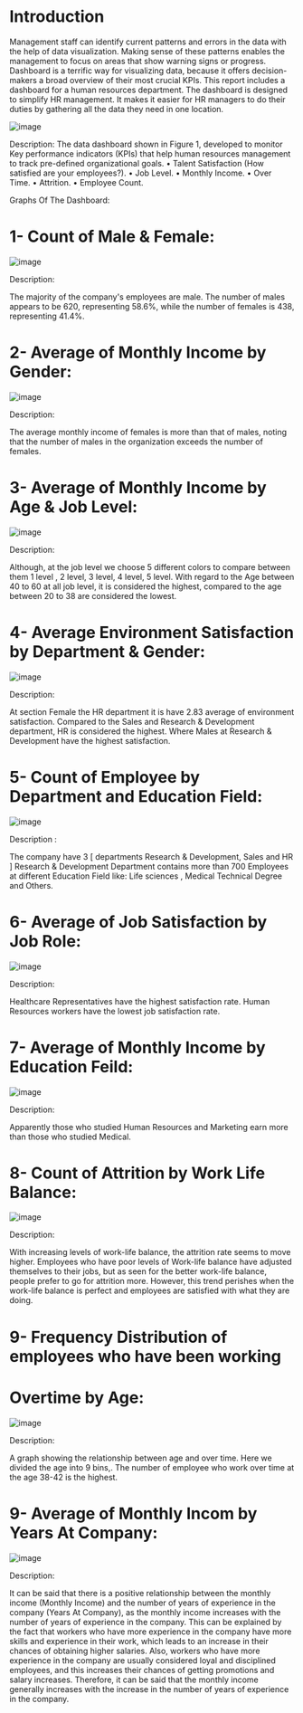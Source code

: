 # Introduction
Management staff can identify current patterns and errors in the data with the help of data visualization. 
Making sense of these patterns enables the management to focus on areas that show warning signs or progress.
Dashboard is a terrific way for visualizing data, because it offers decision-makers a broad overview of their most crucial KPIs. This report
includes a dashboard for a human resources department. The dashboard is designed to simplify HR management.
It makes it easier for HR managers to do their duties by gathering all the data they need in one location.

![image](https://github.com/Aeshah20/Power-BI-/assets/116434155/67598dd9-6649-4fe4-9b54-63c8fdc27301)

Description:
The data dashboard shown in Figure 1, developed to monitor Key performance indicators (KPIs) that help human resources management to track pre-defined organizational goals.
•	Talent Satisfaction (How satisfied are your employees?).
•	Job Level.
•	Monthly Income.
•	Over Time.
•	Attrition.
•	Employee Count.

Graphs Of The Dashboard:

# 1- Count of Male & Female: 
![image](https://github.com/Aeshah20/Power-BI-/assets/116434155/6cc78316-14c4-4aba-a8f0-88aaf0916849)

Description:

The majority of the company's employees are male. The number of males appears to be 620, representing 58.6%, while the number of females is 438, representing 41.4%.

# 2-  Average of Monthly Income by Gender:
![image](https://github.com/Aeshah20/Power-BI-/assets/116434155/e9319b67-bd35-4447-87af-71abb0239a87)

Description:

The average monthly income of females is more than that of males, noting that the number of males in the organization exceeds the number of females.

# 3- Average of Monthly Income by Age & Job Level:
![image](https://github.com/Aeshah20/Power-BI-/assets/116434155/a73054ad-efec-4d62-bf87-4d300549fc63)

Description:

Although, at the job level we choose 5 different colors to compare between them 1 level , 2 level, 3 level, 4 level, 5 level. With regard to the Age between 40 to 60 at all job level, it is considered the highest, compared to the age between 20 to 38 are considered the lowest.

# 4- Average Environment Satisfaction by Department & Gender:
![image](https://github.com/Aeshah20/Power-BI-/assets/116434155/c39a9905-2186-449f-b978-ec2795d155de)

Description:

At section Female the HR department it is have 2.83 average of environment satisfaction. Compared to the Sales and Research & Development department, HR is considered the highest. Where Males at Research & Development have the highest satisfaction.

# 5- Count of Employee by Department and Education Field:
![image](https://github.com/Aeshah20/Power-BI-/assets/116434155/796fff04-551f-4e07-94f7-f735cdbfa6d5)

Description :

The company have 3 [ departments Research & Development, Sales and HR ] Research & Development Department contains more than 700 Employees at different Education Field like: Life sciences , Medical Technical Degree and Others.

# 6- Average of Job Satisfaction by Job Role:
![image](https://github.com/Aeshah20/Power-BI-/assets/116434155/41454a77-0597-47b0-858e-c58237af5852)

Description:

Healthcare Representatives have the highest satisfaction rate. Human Resources workers have the lowest job satisfaction rate.

# 7- Average of Monthly Income by Education Feild:
![image](https://github.com/Aeshah20/Power-BI-/assets/116434155/d8dfd62f-841d-44ad-a02f-6d8b72983d72)

Description:

Apparently those who studied Human Resources and Marketing earn more than those who studied Medical.

# 8- Count of Attrition by Work Life Balance:
![image](https://github.com/Aeshah20/Power-BI-/assets/116434155/4f2713ec-5ed0-4ef6-a9dd-726b95488258)

Description:

With increasing levels of work-life balance, the attrition rate seems to move higher. Employees who have poor levels of Work-life balance have adjusted themselves to their jobs, but as seen for the better work-life balance, people prefer to go for attrition more. However, this trend perishes when the work-life balance is perfect and employees are satisfied with what they are doing.


# 9- Frequency Distribution of employees who have been working
# Overtime by Age:
![image](https://github.com/Aeshah20/Power-BI-/assets/116434155/9be9ba7d-69e9-44f8-845d-667542091a3b)

Description:

A graph showing the relationship between age and over time. Here we divided the age into 9 bins,. The number of employee who work over time at the age 38-42 is the highest.

# 9- Average of Monthly Incom by Years At Company:
![image](https://github.com/Aeshah20/Power-BI-/assets/116434155/87da467a-23f5-4008-b818-b86d5d2f6aa5)

Description:

It can be said that there is a positive relationship between the monthly income (Monthly Income) and the number of years of experience in the company (Years At Company), as the monthly income increases with the number of years of experience in the company. This can be explained by the fact that workers who have more experience in the company have more skills and experience in their work, which leads to an increase in their chances of obtaining higher salaries. Also, workers who have more experience in the company are usually considered loyal and disciplined employees, and this increases their chances of getting promotions and salary increases. Therefore, it can be said that the monthly income generally increases with the increase in the number of years of experience in the company.



